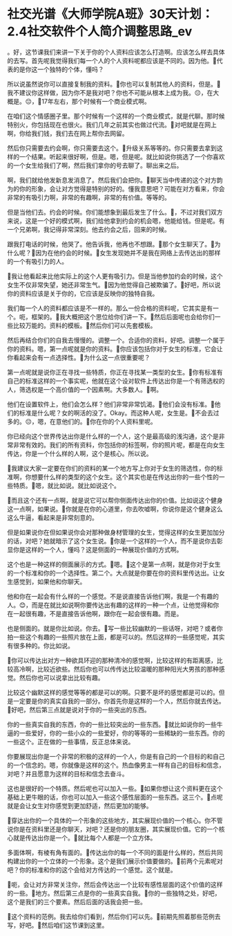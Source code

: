 # 社交光谱《大师学院A班》30天计划：2.4社交软件个人简介调整思路_ev

。好，这节课我们来讲一下关于你的个人资料应该怎么打造啊。应该怎么样去具体的去写。首先呢我觉得我们每一个人的个人资料呢都应该是不同的。因为他。🎼代表的是你这一个独特的个体，懂吗？

所以说虽然说你可以直接复制我的资料。🎼你也可以复制其他人的资料，但是。🎼我不建议你这样做，因为你不是我对吧？你也不可能从根本上成为我。😔，在大概是。😔，🎼17年左右，那个时候有一个商业模式啊。

在咱们这个情感圈子里。那个时候有一个这样的一个商业模式，就是代聊。那时候特别火，你包括现在也很火。我们几年之前其实也做过代流。🎼对吧就是在网上啊，你给我们钱，我们去在网上帮你去网留。

然后你只需要去约会啊，你只需要去这个。🎼升级关系等等的。你只需要去拿到这样的一个结果。听起来很好啊，但是。嗯，但是呢。就比如说你挑选了一个你喜欢的一个女生给我们了啊，然后我们拿你的号去聊了。聊出来之后。

啊，我们就给他发新息发消息了。然后我们会把你。🎼聊天当中传递的这个对方韵为的你的形象，会让对方觉得是特别的好的。懂我意思吧？可能在对方看来，你会非常的有吸引力啊，非常的有趣啊，非常的有价值。等等的。

但是当他们去。约会的时候。你们能想象到最后发生了什么。🎼，不过对我们双方来说，这是一个好的模式啊，我们给他拿到约会的机会嗯，他能给钱。但是呢。有一个兄弟啊，我记得非常深刻。他去约会之后，回来的时候。

跟我打电话的时候，他哭了。他告诉我，他再也不想跟。🎼那个女生聊天了。🎼为什么呢？🎼因为在他约会的时候。🎼女生发现她并不是我在网络上去传达出的那样的一个有吸引力的人。

🎼我让他看起来比他实际上的这个人更有吸引力。但是当他参加约会的时候，这个女生不仅非常失望，她还非常生气。🎼因为他觉得自己被欺骗了。🎼好吧，所以说你的资料应该是关于你的，它应该是反映你的独特自我。

我们每一个人的资料都应该是不一样的。那么一份合格的资料呢，它其实是有一个。呃，框架的。🎼我大概把这个思位给你们讲一下。🎼然后后面呢也会给你们一些比较万能的。资料的模板。🎼然后你们可以先套模板。

然后再结合你们的自我去慢慢的。调整一个。合适你的资料，好吧。调整一个属于你的资料。嗯，第一点呢就是你的资料。🎼你应该包括你对于女生的标准，它会让你看起来会有一点选择性。🎼为什么这一点很重要呢？

第一点呢就是说你正在寻找一些特质，你正在寻找某一类型的女生。🎼你有标准有自己的标准这样的一个事实呢，他就在这个设对软件上传达出你是一个有筛选权的人，筛选权是一个高价值的一个因素啊。大多数人。🎼啊。

他们在设置软件上，他们会怎么样？他们非常非常饥渴。🎼他们会没有标准。🎼他们的标准是什么呢？女的啊活的没了。Okay。而这种人呢，女生是。🎼不会去过多的。😔，嗯，在意他们的。🎼你在你的个人资料里呢。

你已经向这个世界传达出你是什么样的一个人，这个是最高级的浅沟通，这个是非常非常有效的。我们的所有资料，你包括你的标签啊，你的照片呢，都是在向女生传达，你是一个什么样的人啊，这个是核心。所以说。

🎼我建议大家一定要在你们的资料的某一个地方写上你对于女生的筛选性，你的标准啊，你想要什么样的类型的这个女生。这个其实也是在传达出你的一些个性的一些特质。🎼嗯，就比如说。就比如说这个。

🎼而且这个还有一点啊，就是说它可以帮你侧面传达出你的价值。比如说这个健身这一点啊，如果说。🎼你就是在你的心道里，你去吹嘘啊，你说你是这个健身这么这么牛逼，看起来是非常刻意的。

但是如果说你在但如果说你会对那种做身材管理的女生，觉得这样的女生更加加分的话，对吧？她就暗示了这个女生说。🎼你是一个这样的一个人，而不是说你去彰显你是这样的一个人，懂吗？这是侧面的一种展现价值的方式啊。

这个也是一种这样的侧面展示的方式。🎼嗯。🎼这个是第一点啊，就是你对于女生的一个标准和你的一个选择性。第二个。大点就是你要在你的资料里传达出。让女生感觉到，如果他和你聊天。

他和你在一起会有什么样的一个感觉。不是说直接告诉他们啊，我是一个有趣的人。😊，而是在就比如说啊你要传达出有趣的这样的一种一个点，让他觉得和你在一起很有趣，不是直接告诉他啊，跟你在一起会很有趣。而是。

也是侧面的。就是你比如说。你去。🎼写一些比较幽默的一些话呀，对吧？或者你拍一些这个有趣的一些照片放在上面，都是可以的。然后这样的一些感觉呢，其实有很多种的。你比如说。

🎼你可以传达出对方一种欲具环迎的那种清冷的感觉啊，比较这样的有距离感，比较高冷啊，比较近欲些。然后你也可以传传达比较温暖的那种阳光大男孩的那种感觉。然后你也可以说拿出比较有趣。

比较这个幽默这样的感觉等等的都是可以的啊。只要不是坏的感觉都是可以的。但是一定要是你的真实自我的一部分。你首先你是这样的一个人，然后你就去传达。🎼好吧，然后第三点就是说对于你的一些突出的东西。

你的一些真实自我的东西，你的一些比较突出的一些东西。🎼就比如说你的一些牛逼的一些爱好，你的一些小众的一些爱好，你的等等的一些稀缺的一些东西。你的一些这个。正在做的一些事情，反正总体来说。

你要展现出你是一个非常的积极的这样的一个人，你是有自己的一个目标的和自己的一个信念的。嗯，你就像是这样的这个。热血像男主一样有自己的目标和信念，对吧？并且愿意为这样的目标和信念去奋斗。

这也是很好的一个特质。然后呢也可以加入一些。🎼如果你想让这个资料更在这个基础上更牛眼的话，你也可以加入一些这个感性层面的一些东西。这三个。🎼点呢就是会让女生对你感觉到更加舒适，然后更加的能够。

🎼穿达出你的一个具体的一个形象的这些地方，其实展现价值的一个核心。你不管说你是在资料里还是你聊天，对吧？还是你的朋友圈，其实展现价值。它的一个核心就是传达出你是一个。🎼就比每个人都是一个立方体。

多面体啊，有棱有角有面的。🎼传达出你的每一个不同的面是什么样的，然后共同构建出你的一个立体的一个形象。这个是我们展示价值要做的。🎼前两个元素呢对吧？你的标准和你的这个会给对方传达的一个感觉。这个就是。

🎼呃，会让对方非常关注你，然后会传达出一个比较有感性层面的这个价值的这样的一些。🎼地方。然后第三点是你的一些真实自我。🎼你的一些独特之处，好吧，这个是我们的三个要素。然后后面的话我会把一些。

🎼这个资料的范例。我去给你们看到，然后你们可以先。🎼前期先照着那些范例去写，好吧。🎼然后咱们这节课到这里。

